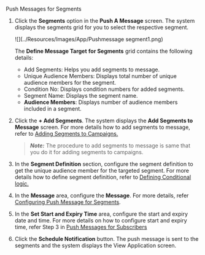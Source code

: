                             

Push Messages for Segments

1.  Click the **Segments** option in the **Push A Message** screen. The system displays the segments grid for you to select the respective segment.
    
      
    ![](../Resources/Images/App/Pushmessage segment1.png)
    
    The **Define Message Target** **for Segments** grid contains the following details:
    
    *   Add Segments: Helps you add segments to message.
    *   Unique Audience Members: Displays total number of unique audience members for the segment.
    *   Condition No: Displays condition numbers for added segments.
    *   Segment Name: Displays the segment name.
    *   **Audience Members**: Displays number of audience members included in a segment.

1.  Click the **\+ Add Segments**. The system displays the **Add Segments to Message** screen. For more details how to add segments to message, refer to [Adding Segments to Campaigns.](../Campaigns/Adding_Segments_to_Campaigns.md)
    
    > **_Note:_** The procedure to add segments to message is same that you do it for adding segments to campaigns.
    
2.  In the **Segment Definition** section, configure the segment definition to get the unique audience member for the targeted segment. For more details how to define segment definition, refer to [Defining Conditional logic.](../Campaigns/Defining_Conditional_logic.md)
3.  In the **Message** area, configure the **Message**. For more details, refer [Configuring Push Message for Segments](Configuring_Push_Message_for_Segments.md).
4.  In the **Set Start and Expiry Time** area, configure the start and expiry date and time. For more details on how to configure start and expiry time, refer Step 3 in [Push Messages for Subscribers](Push_Message_for_Subscribers.md)
5.  Click the **Schedule Notification** button. The push message is sent to the segments and the system displays the View Application screen.

